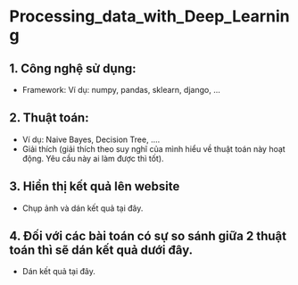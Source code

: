# Processing_data_with_Deep_Learning

## 1. Công nghệ sử dụng:
+ Framework: Ví dụ: numpy, pandas, sklearn, django, ...
## 2. Thuật toán:
+ Ví dụ: Naive Bayes, Decision Tree, ....
+ Giải thích (giải thích theo suy nghĩ của mình hiểu về thuật toán này hoạt động. Yêu cầu này ai làm được thì tốt).
## 3. Hiển thị kết quả lên website
+ Chụp ảnh và dán kết quả tại đây.
## 4. Đối với các bài toán có sự so sánh giữa 2 thuật toán thì sẽ dán kết quả dưới đây.
+ Dán kết quả tại đây.

